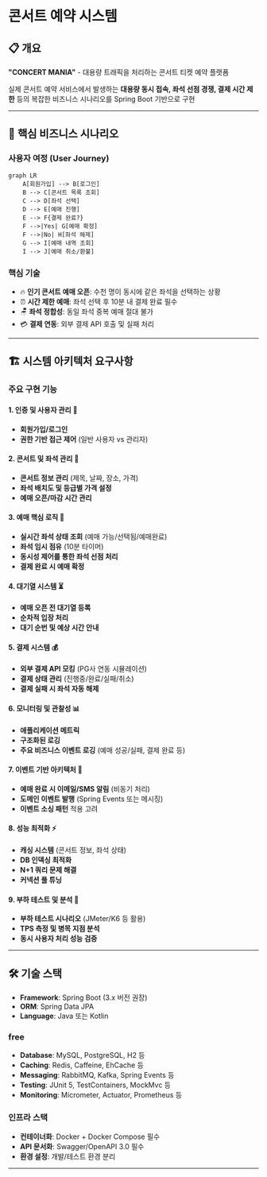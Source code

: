 # 콘서트 예약 시스템

## 📋 개요

**"CONCERT MANIA"** - 대용량 트래픽을 처리하는 콘서트 티켓 예약 플랫폼

실제 콘서트 예약 서비스에서 발생하는 **대용량 동시 접속, 좌석 선점 경쟁, 결제 시간 제한** 등의 복잡한 비즈니스 시나리오를 Spring Boot 기반으로 구현

---

## 🎯 핵심 비즈니스 시나리오

### 사용자 여정 (User Journey)

```mermaid
graph LR
    A[회원가입] --> B[로그인]
    B --> C[콘서트 목록 조회]
    C --> D[좌석 선택]
    D --> E[예매 진행]
    E --> F{결제 완료?}
    F -->|Yes| G[예매 확정]
    F -->|No| H[좌석 해제]
    G --> I[예매 내역 조회]
    I --> J[예매 취소/환불]
```

### 핵심 기술

- 🔥 **인기 콘서트 예매 오픈**: 수천 명이 동시에 같은 좌석을 선택하는 상황
- ⏰ **시간 제한 예매**: 좌석 선택 후 10분 내 결제 완료 필수
- 🪑 **좌석 정합성**: 동일 좌석 중복 예매 절대 불가
- 💳 **결제 연동**: 외부 결제 API 호출 및 실패 처리

---

## 🏗️ 시스템 아키텍처 요구사항

### 주요 구현 기능

#### 1. 인증 및 사용자 관리 🔐

- **회원가입/로그인**
- **권한 기반 접근 제어** (일반 사용자 vs 관리자)

#### 2. 콘서트 및 좌석 관리 🎪

- **콘서트 정보 관리** (제목, 날짜, 장소, 가격)
- **좌석 배치도 및 등급별 가격 설정**
- **예매 오픈/마감 시간 관리**

#### 3. 예매 핵심 로직 🎫

- **실시간 좌석 상태 조회** (예매 가능/선택됨/예매완료)
- **좌석 임시 점유** (10분 타이머)
- **동시성 제어를 통한 좌석 선점 처리**
- **결제 완료 시 예매 확정**

#### 4. 대기열 시스템 ⏳

- **예매 오픈 전 대기열 등록**
- **순차적 입장 처리**
- **대기 순번 및 예상 시간 안내**

#### 5. 결제 시스템 💰

- **외부 결제 API 모킹** (PG사 연동 시뮬레이션)
- **결제 상태 관리** (진행중/완료/실패/취소)
- **결제 실패 시 좌석 자동 해제**

#### 6. 모니터링 및 관찰성 📊

- **애플리케이션 메트릭**
- **구조화된 로깅**
- **주요 비즈니스 이벤트 로깅** (예매 성공/실패, 결제 완료 등)

#### 7. 이벤트 기반 아키텍처 📡

- **예매 완료 시 이메일/SMS 알림** (비동기 처리)
- **도메인 이벤트 발행** (Spring Events 또는 메시징)
- **이벤트 소싱 패턴** 적용 고려

#### 8. 성능 최적화 ⚡

- **캐싱 시스템** (콘서트 정보, 좌석 상태)
- **DB 인덱싱 최적화**
- **N+1 쿼리 문제 해결**
- **커넥션 풀 튜닝**

#### 9. 부하 테스트 및 분석 🧪

- **부하 테스트 시나리오** (JMeter/K6 등 활용)
- **TPS 측정 및 병목 지점 분석**
- **동시 사용자 처리 성능 검증**

---

## 🛠️ 기술 스택

- **Framework**: Spring Boot (3.x 버전 권장)
- **ORM**: Spring Data JPA
- **Language**: Java 또는 Kotlin

### free

- **Database**: MySQL, PostgreSQL, H2 등
- **Caching**: Redis, Caffeine, EhCache 등
- **Messaging**: RabbitMQ, Kafka, Spring Events 등
- **Testing**: JUnit 5, TestContainers, MockMvc 등
- **Monitoring**: Micrometer, Actuator, Prometheus 등

### 인프라 스택

- **컨테이너화**: Docker + Docker Compose 필수
- **API 문서화**: Swagger/OpenAPI 3.0 필수
- **환경 설정**: 개발/테스트 환경 분리

---